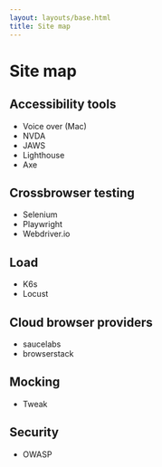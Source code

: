```yaml
---
layout: layouts/base.html
title: Site map
---
```


# Site map

## Accessibility tools
- Voice over (Mac)
- NVDA
- JAWS
- Lighthouse
- Axe

## Crossbrowser testing
- Selenium
- Playwright
- Webdriver.io

## Load
- K6s
- Locust

## Cloud browser providers
- saucelabs
- browserstack

## Mocking
- Tweak

## Security
- OWASP